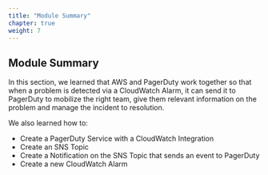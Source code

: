 ```yaml
---
title: "Module Summary"
chapter: true
weight: 7
---
```


## Module Summary

In this section, we learned that AWS and PagerDuty work together so that when a problem is detected via a CloudWatch Alarm, it can send it to PagerDuty to mobilize the right team, give them relevant information on the problem and manage the incident to resolution. 

We also learned how to:

- Create a PagerDuty Service with a CloudWatch Integration 
- Create an SNS Topic
- Create a Notification on the SNS Topic that sends an event to PagerDuty
- Create a new CloudWatch Alarm



